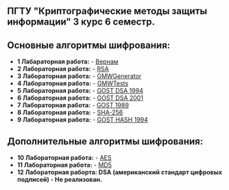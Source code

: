 ## ПГТУ "Криптографические методы защиты информации" 3 курс 6 семестр.

## Основные алгоритмы шифрования:

- **1 Лабараторная работа:** - [Вернам](https://ru.wikipedia.org/wiki/%D0%A8%D0%B8%D1%84%D1%80_%D0%92%D0%B5%D1%80%D0%BD%D0%B0%D0%BC%D0%B0)
- **2 Лабораторная работа:** - [RSA](https://ru.wikipedia.org/wiki/RSA)
- **3 Лабораторная работа:** - [GMWGenerator](http://engineering-science.ru/doc/293828.html)
- **4 Лабораторная работа:** - [GMWTests](https://ru.wikipedia.org/wiki/%D0%A2%D0%B5%D1%81%D1%82%D0%B8%D1%80%D0%BE%D0%B2%D0%B0%D0%BD%D0%B8%D0%B5_%D0%BF%D1%81%D0%B5%D0%B2%D0%B4%D0%BE%D1%81%D0%BB%D1%83%D1%87%D0%B0%D0%B9%D0%BD%D1%8B%D1%85_%D0%BF%D0%BE%D1%81%D0%BB%D0%B5%D0%B4%D0%BE%D0%B2%D0%B0%D1%82%D0%B5%D0%BB%D1%8C%D0%BD%D0%BE%D1%81%D1%82%D0%B5%D0%B9)
- **5 Лабораторная работа:** - [GOST DSA 1994](https://docs.cntd.ru/document/1200004855)
- **6 Лабораторная работа:** - [GOST DSA 2001](https://docs.cntd.ru/document/1200026578)
- **7 Лабораторная работа:** - [GOST 1989](https://docs.cntd.ru/document/1200007350)
- **8 Лабораторная работа:** - [SHA-256](https://ru.wikipedia.org/wiki/SHA-2)
- **9 Лабораторная работа:** - [GOST HASH 1994](https://ru.wikipedia.org/wiki/%D0%93%D0%9E%D0%A1%D0%A2_%D0%A0_34.11-94)

## Дополнительные алгоритмы шифрования:
- **10 Лабораторная работа:** - [AES](https://ru.wikipedia.org/wiki/AES_(%D1%81%D1%82%D0%B0%D0%BD%D0%B4%D0%B0%D1%80%D1%82_%D1%88%D0%B8%D1%84%D1%80%D0%BE%D0%B2%D0%B0%D0%BD%D0%B8%D1%8F))
- **11 Лабораторная работа:** - [MD5](https://ru.wikipedia.org/wiki/MD5)
- **12 Лабораторная раборта: DSA (американский стандарт цифровых подписей) - Не реализован.**


